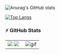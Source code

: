 ![Anurag's GitHub stats](https://github-readme-stats.vercel.app/api?username=HaLTools&show_icons=true&theme=radical)

[![Top Langs](https://github-readme-stats.vercel.app/api/top-langs/?username=HaLTools&langs_count=8)](https://github.com/HaLTools/github-readme-stats)

### :zap: GitHub Stats
<table>
<tr>
  <td width="48%">
    <img src="https://github-readme-stats.vercel.app/api?username=CodexploreRepo&show_icons=true&hide=contribs,issues&hide_border=true" />
    <img src="https://github-readme-stats.vercel.app/api/top-langs/?username=CodexploreRepo&layout=compact&show_icons=true&hide_border=true" />
  </td>
  <td width="52%"><img alt="gif" align="right" src="https://1.bp.blogspot.com/-Zhd5pevxL8U/YQYat8wJHXI/AAAAAAAABC4/v1WfpFBdEx8ovv4IaZfA652fte0wOlMHACLcBGAsYHQ/s800/a.gif"/></td>
</tr>
<table>
